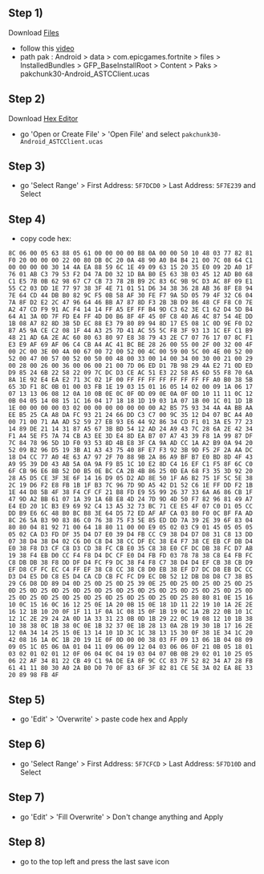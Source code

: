 ## Step 1)
Download [Files](https://play.google.com/store/apps/details?id=com.marc.files) 
- follow this [video](https://youtu.be/8N6MFhZ8XlY?si=ULY7uNq79dFiOSix)
- path pak : Android > data > com.epicgames.fortnite > files > InstalledBundles > GFP_BaseInstallRoot > Content > Paks > pakchunk30-Android_ASTCClient.ucas

## Step 2)
Download [Hex Editor](https://play.google.com/store/apps/details?id=tk.yunus.hexeditor&pcampaignid=web_share)
- go 'Open or Create File' > 'Open File' and select ```pakchunk30-Android_ASTCClient.ucas```

## Step 3)
- go 'Select Range' > First Address: ```5F7DCD0``` > Last Address: ```5F7E239``` and Select

## Step 4)
- copy code hex: 

```
8C 06 00 05 63 88 05 61 00 00 00 00 B8 0A 00 00 50 10 48 03 77 82 81 F0 20 00 00 00 22 00 80 DB 0C 20 0A 48 90 A0 B4 B4 21 00 7C 08 64 C1 00 00 00 00 30 14 4A EA 88 59 6C 1E 49 09 63 15 20 35 E0 09 2D A0 1F 76 01 AB C3 79 53 F2 D4 7A D0 32 1D BA B0 E5 63 3B 03 45 12 AD B0 68 C1 E5 7B 0B 62 98 67 C7 CB 73 78 2B B9 2C 83 6C 9B 9C D3 AC 8F 09 E1 55 C2 03 DD 1E 77 97 38 3F 4E 71 01 51 D6 34 38 36 28 AB 36 8F E8 94 7E 64 CD 44 DB B0 82 9C F5 0B 58 AF 30 FE F7 9A 5D 05 79 4F 32 C6 04 7A 8F D2 E2 2C 47 96 64 46 BB A7 87 8D F3 2B 3B D9 86 48 CF F8 C0 7E A2 47 CD F9 91 AC F4 14 14 FF A5 EF FF B4 9D C3 62 3E C1 62 D4 5D B4 64 A1 3A 0D 7F FD E4 FF 4D D0 B6 8F 4F 45 0F C8 40 A6 4C 87 54 4E DD 1B 08 A7 82 8D 3B 5D EC 88 E3 79 80 89 94 8D 17 E5 08 1C 0D 9E F0 D2 87 A5 9A CE C2 08 1F 44 A3 25 7D 41 AC 55 5C F8 3F 93 13 1C EF C1 B9 48 21 AD 6A 2E AC 60 80 63 80 97 E8 38 79 43 2E C7 07 76 17 07 8C F1 E3 E9 AF 69 AF 06 C4 CB A4 AC 41 BC BE 28 26 00 55 00 2F 00 32 00 4F 00 2C 00 3E 00 4A 00 67 00 72 00 52 00 4C 00 59 00 5C 00 4E 00 52 00 52 00 47 00 57 00 52 00 50 00 48 00 33 00 14 00 34 00 30 00 21 00 29 00 28 00 26 00 36 00 06 00 21 00 7D 06 ED D1 7B 98 29 4A E2 71 0D ED D9 85 24 6B 22 58 22 09 7C DC D3 CE AC 51 E3 22 58 A5 6D 55 F8 70 6A 8A 1E 92 E4 EA E2 71 3C 02 1F 00 FF FF FF FF FF FF FF FF A0 B0 38 5B 65 3D F1 8C 0B 01 00 03 FB 1E 19 03 15 01 16 05 14 02 00 09 1A 06 17 07 13 13 06 08 12 0A 10 0B 0E 0C 0F 0D 09 0E 0A 0F 0D 10 11 11 0C 12 0B 04 05 14 08 15 1C 16 04 17 18 18 1D 19 03 1A 07 1B 00 1C 01 1D 1B 1E 00 00 00 00 03 02 00 00 00 00 00 00 00 A2 B5 75 93 34 4A 4A BB AA EE B5 25 CA A8 DA FC 93 21 24 66 DD C3 C7 00 9C 35 12 D4 07 BC A4 A0 00 71 00 71 AA AD 52 59 27 EB 93 E6 44 92 86 34 CD F1 01 3A E5 77 23 14 89 DE 21 14 31 87 A5 67 3B BD 54 12 AD 24 A9 43 7C 28 6A 2E 42 34 F1 A4 5E F5 7A 74 CB A3 EE 3D E4 8D EA B7 07 A7 43 39 F8 1A 99 87 DF 7C 84 78 96 5D 1D F0 93 53 8D 4B E8 3F CA 9A AD CC 1A A2 B9 0A 94 20 52 09 B2 96 D5 19 3B A1 A3 43 75 40 8F E7 F3 92 3B 9D F5 2F 2A AA DC 18 D4 CC 77 A0 4E 63 A7 97 2F 70 88 9B 2A 86 A9 BF B7 E0 BD 8D 4F 43 A9 95 39 D0 43 AB 5A 0A 9A F9 B5 1C 10 E2 8D C4 16 EF C1 F5 8F 6C C0 6F CB 96 E6 8B 52 D0 B5 0E BC CA 2B 4B 86 25 0D EA 68 F3 35 3D 92 20 28 A5 D5 CE 3F 3E 6F 14 16 D9 05 D2 AD 8E 50 1F A6 B2 75 1F 5C 5E 38 2C 19 D6 F2 E8 FB 1B 1F B3 7C 96 7D 9D A5 42 D1 52 C6 1E FF DD F2 1B 1E 44 D8 5B 4F 38 F4 CF CF 21 B8 FD E9 55 99 26 37 33 6A A6 86 CB 1F 47 9D A2 BB 61 07 1A 39 1A 6B E8 4D 24 7D 9D 4D 50 F7 82 96 81 49 A7 E4 ED 20 1C B3 E9 69 92 C4 13 A5 32 73 BC 71 CE E5 4F 07 C0 D1 05 CC DD B9 E6 6C 48 B0 BC B8 3E 64 D5 72 ED AF AF CA 03 80 F0 0C BF FA AD 8C 26 5A B3 90 83 86 C0 76 38 75 F3 5E 85 ED DD 7A 39 2E 39 6F 83 04 80 80 04 81 92 71 00 64 18 80 11 00 00 E9 05 02 03 C9 01 45 05 05 05 05 02 CA D3 FD DF 35 D4 D7 E0 39 D4 FB CC C9 38 D4 D7 D8 31 C8 13 DD 07 38 D4 38 D4 02 C6 D0 C8 D4 38 CC DF EC 38 E4 F7 38 CE EB CF DB D4 E0 38 F8 D3 CF C8 D3 CD 38 FC CB E0 35 C8 38 E0 CF DC DB 38 FC D7 AB 19 38 F4 EB D0 CC F4 F8 D4 DC CF E0 D4 FB FD 03 78 78 38 C8 E4 FB FC C8 DB DB 38 F8 DD DF D4 FC F9 DC 38 F4 F8 C7 38 D4 D4 EF CB 38 CB D9 EF D8 CF FC EC C4 FF EF 38 C8 CC 38 C8 D0 EB 38 EF D7 DC D8 EB DC CC D3 D4 E5 D0 C8 E5 D4 CA CD CB FC FC D9 EC DB 52 12 DB D8 D8 C7 38 B5 29 C6 D8 DD 89 D4 0D 25 0D 25 0D 25 39 0E 25 0D 25 0D 25 0D 25 0D 25 0D 25 0D 25 0D 25 0D 25 0D 25 0D 25 0D 25 0D 25 0D 25 0D 25 0D 25 0D 25 0D 25 0D 25 0D 25 0D 25 0D 25 0D 25 0D 25 0D 25 80 80 81 0E 15 16 10 0C 15 16 0C 16 12 25 0E 1A 20 0B 15 0E 18 1D 11 22 19 10 1A 2E 2E 16 12 1B 10 20 0F 1F 11 1F 0A 1C 08 15 0F 1B 19 0C 1A 2B 22 0B 10 1C 12 1C 2E 29 24 2A 0D 1A 33 31 23 0B 0D 1B 29 22 0C 19 08 12 10 1B 38 10 38 38 0C 1B 38 0C 0E 1B 32 37 0E 1B 28 13 0A 2B 19 30 1B 17 16 2E 12 0A 34 14 25 15 0E 13 14 10 1D 3C 1C 38 13 15 30 0F 38 1E 34 1C 20 42 08 16 1A 0C 1B 20 19 1E 0F 0D 00 00 38 03 FF 09 13 06 1B 04 08 09 09 05 1C 05 06 0A 01 04 11 09 06 09 12 04 03 06 06 0F 21 0B 05 18 01 03 02 01 02 01 12 0F 06 04 0C 04 19 03 04 07 0B 0B 29 02 01 10 25 05 06 22 AF 34 81 22 CB 49 C1 9A DE EA 8F 9C CC 83 7F 52 82 34 A7 28 FB 61 41 11 80 30 A0 2A B0 D0 70 0F 83 6F 3F 82 81 CE 5E 3A 02 EA 8E 33 20 89 98 FB 4F
```

## Step 5)
- go 'Edit' > 'Overwrite' > paste code hex and Apply 

## Step 6)
- go 'Select Range' > First Address: ```5F7CFCD``` > Last Address: ```5F7D10D``` and Select

## Step 7)
- go 'Edit' > 'Fill Overwrite' > Don't change anything and Apply

## Step 8)
- go to the top left and press the last save icon